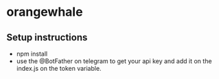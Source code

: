 # orangewhale

## Setup instructions

- npm install
- use the @BotFather on telegram to get your api key and add it on the index.js on the token variable.
